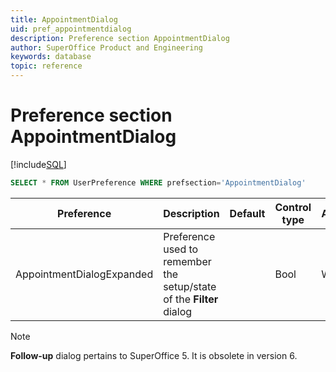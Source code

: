 ```yaml
---
title: AppointmentDialog
uid: pref_appointmentdialog
description: Preference section AppointmentDialog
author: SuperOffice Product and Engineering
keywords: database
topic: reference
---
```


# Preference section AppointmentDialog

[!include[SQL](./includes/to-view-pref.md)]

```SQL
SELECT * FROM UserPreference WHERE prefsection='AppointmentDialog'
```

| Preference | Description | Default | Control type | Access |
|---|---|---|---|---|
| AppointmentDialogExpanded | Preference used to remember the setup/state of the **Filter** dialog | | Bool | Wizard |

> [!NOTE]
> **Follow-up** dialog pertains to SuperOffice 5. It is obsolete in version 6.
